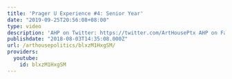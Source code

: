 ```yaml
---
title: 'Prager U Experience #4: Senior Year'
date: "2019-09-25T20:56:08+08:00"
type: video
description: 'AHP on Twitter: https://twitter.com/ArtHousePtx AHP on Facebook: https://www.facebook.com/arthousepolics'
publishdate: "2018-08-03T14:35:08.000Z"
url: /arthousepolitics/blxzM1HxgSM/
providers:
  youtube:
    id: blxzM1HxgSM
---
```

